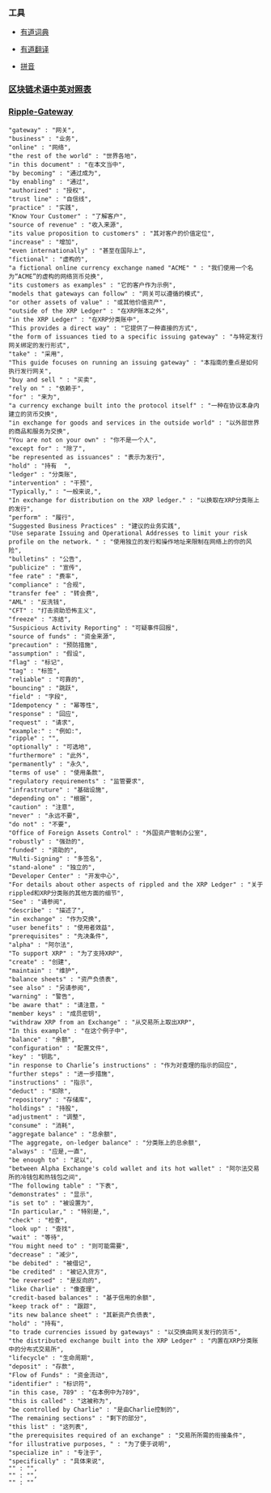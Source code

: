### 工具

   - [有道词典](http://dict.youdao.com)
   
   - [有道翻译](http://fanyi.youdao.com/)
   
   - [拼音](http://hanyu.baidu.com)

### [区块链术语中英对照表](https://blog.csdn.net/qq_36747842/article/details/79590065)


### [Ripple-Gateway](https://ripple.com/build/gateway-guide/#before-integration)

    "gateway" : "网关",
    "business" : "业务",
    "online" : "网络",
    "the rest of the world" : "世界各地"，
    "in this document" : "在本文当中",
    "by becoming" : "通过成为",
    "by enabling" : "通过",
    "authorized" : "授权",
    "trust line" : "自信线",
    "practice" : "实践",
    "Know Your Customer" : "了解客户",
    "source of revenue" : "收入来源",
    "its value proposition to customers" : "其对客户的价值定位",
    "increase" : "增加",
    "even internationally" : "甚至在国际上",
    "fictional" : "虚构的",
    "a fictional online currency exchange named "ACME" " : "我们使用一个名为“ACME”的虚构的网络货币兑换",
    "its customers as examples" : "它的客户作为示例",
    "models that gateways can follow" : "网关可以遵循的模式",
    "or other assets of value" : "或其他价值资产",
    "outside of the XRP Ledger" : "在XRP账本之外",
    "in the XRP Ledger" : "在XRP分类账中",
    "This provides a direct way" : "它提供了一种直接的方式",
    "the form of issuances tied to a specific issuing gateway" : "与特定发行网关绑定的发行形式",
    "take" : "采用",
    "This guide focuses on running an issuing gateway" : "本指南的重点是如何执行发行网关",
    "buy and sell " : "买卖",
    "rely on " : "依赖于",
    "for" : "来为",
    "a currency exchange built into the protocol itself" : "一种在协议本身内建立的货币交换",
    "in exchange for goods and services in the outside world" : "以外部世界的商品和服务为交换",
    "You are not on your own" : "你不是一个人",
    "except for" : "除了",
    "be represented as issuances" : "表示为发行",
    "hold" : "持有  ",
    "ledger" : "分类账",
    "intervention" : "干预",
    "Typically," : "一般来说,",
    "In exchange for distribution on the XRP ledger." : "以换取在XRP分类账上的发行",
    "perform" : "履行",
    "Suggested Business Practices" : "建议的业务实践",
    "Use separate Issuing and Operational Addresses to limit your risk profile on the network. " : "使用独立的发行和操作地址来限制在网络上的你的风险",
    "bulletins" : "公告",
    "publicize" : "宣传",
    "fee rate" : "费率",
    "compliance" : "合规",
    "transfer fee" : "转会费",
    "AML" : "反洗钱",
    "CFT" : "打击资助恐怖主义",
    "freeze" : "冻结",
    "Suspicious Activity Reporting" : "可疑事件回报",
    "source of funds" : "资金来源",
    "precaution" : "预防措施",
    "assumption" : "假设",
    "flag" : "标记",
    "tag" : "标签",
    "reliable" : "可靠的",
    "bouncing" : "跳跃",
    "field" : "字段",
    "Idempotency " : "幂等性",
    "response" : "回应",
    "request" : "请求",
    "example:" : "例如:",
    "ripple" : "",
    "optionally" : "可选地",
    "furthermore" : "此外",
    "permanently" : "永久",
    "terms of use" : "使用条款",
    "regulatory requirements" : "监管要求",
    "infrastruture" : "基础设施",
    "depending on" : "根据",
    "caution" : "注意",
    "never" : "永远不要",
    "do not" : "不要",
    "Office of Foreign Assets Control" : "外国资产管制办公室",
    "robustly" : "强劲的",
    "funded" : "资助的",
    "Multi-Signing" : "多签名",
    "stand-alone" : "独立的",
    "Developer Center" : "开发中心",
    "For details about other aspects of rippled and the XRP Ledger" : "关于rippled和XRP分类账的其他方面的细节",
    "See" : "请参阅",
    "describe" : "描述了",
    "in exchange" : "作为交换",
    "user benefits" : "使用者效益",
    "prerequisites" : "先决条件",
    "alpha" : "阿尔法",
    "To support XRP" : "为了支持XRP",
    "create" : "创建",
    "maintain" : "维护",
    "balance sheets" : "资产负债表",
    "see also" : "另请参阅",
    "warning" : "警告",
    "be aware that" : "请注意，"
    "member keys" : "成员密钥",
    "withdraw XRP from an Exchange" : "从交易所上取出XRP",
    "In this example" : "在这个例子中",
    "balance" : "余额",
    "configuration" : "配置文件",
    "key" : "钥匙",
    "in response to Charlie’s instructions" : "作为对查理的指示的回应",
    "further steps" : "进一步措施",
    "instructions" : "指示",
    "deduct" : "扣除",
    "repository" : "存储库",
    "holdings" : "持股",
    "adjustment" : "调整",
    "consume" : "消耗",
    "aggregate balance" : "总余额",
    "The aggregate, on-ledger balance" : "分类账上的总余额",
    "always" : "应是,一直",
    "be enough to" : "足以",
    "between Alpha Exchange's cold wallet and its hot wallet" : "阿尔法交易所的冷钱包和热钱包之间",
    "The following table" : "下表",
    "demonstrates" : "显示",
    "is set to" : "被设置为",
    "In particular," : "特别是,",
    "check" : "检查",
    "look up" : "查找",
    "wait" : "等待",
    "You might need to" : "则可能需要",
    "decrease" : "减少",
    "be debited" : "被借记",
    "be credited" : "被记入贷方",
    "be reversed" : "是反向的",
    "like Charlie" : "像查理",
    "credit-based balances" : "基于信用的余额",
    "keep track of" : "跟踪",
    "its new balance sheet" : "其新资产负债表",
    "hold" : "持有",
    "to trade currencies issued by gateways" : "以交换由网关发行的货币",
    "the distributed exchange built into the XRP Ledger" : "内置在XRP分类账中的分布式交易所",
    "lifecycle" : "生命周期",
    "deposit" : "存款",
    "Flow of Funds" : "资金流动",
    "identifier" : "标识符",
    "in this case, 789" : "在本例中为789",
    "this is called" : "这被称为",
    "be controlled by Charlie" : "是由Charlie控制的",
    "The remaining sections" : "剩下的部分",
    "this list" : "这列表",
    "the prerequisites required of an exchange" : "交易所所需的衔接条件",
    "for illustrative purposes, " : "为了便于说明",
    "specialize in" : "专注于",
    "specifically" : "具体来说",
    "" : "",
    "" : "",
    "" : ""
